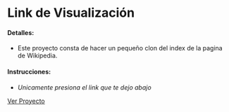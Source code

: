 # Link de Visualización
#### Detalles:
* Este proyecto consta de hacer un pequeño clon del index de la pagina de Wikipedia.

#### Instrucciones:
* _Unicamente presiona el link que te dejo abajo_

[Ver Proyecto](https://aricanomx.github.io/aricanoMX_platzi.github.io/Curso%20de%20HTML%20y%20CSS/Curso%20Pr%C3%A1ctico%20de%20HTML%20y%20CSS/Clon_Wikipedia/index.html)
